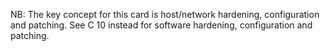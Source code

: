 NB: The key concept for this card is host/network hardening, configuration and patching. See C 10 instead for software hardening, configuration and patching.
